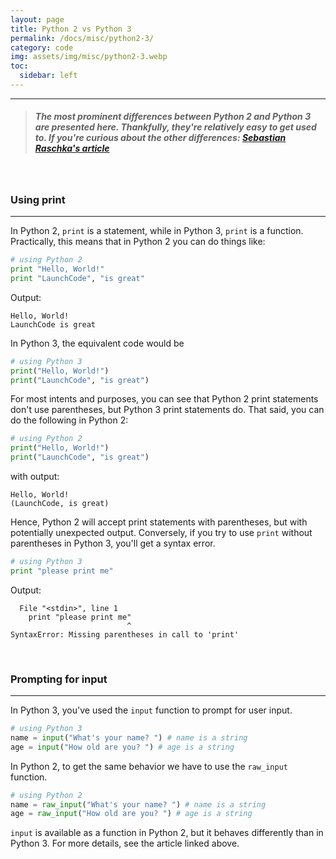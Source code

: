 ```yaml
---
layout: page
title: Python 2 vs Python 3
permalink: /docs/misc/python2-3/
category: code
img: assets/img/misc/python2-3.webp
toc:
  sidebar: left
---
```


---

> ##### _The most prominent differences between Python 2 and Python 3 are presented here. Thankfully, they're relatively easy to get used to. If you're curious about the other differences:_ [Sebastian Raschka's article](http://sebastianraschka.com/Articles/2014_python_2_3_key_diff.html)

<br>

### Using **print**

---

In Python 2, `print` is a statement, while in Python 3, `print` is a function. Practically, this means that in Python 2 you can do things like:

```python
# using Python 2
print "Hello, World!"
print "LaunchCode", "is great"
```

Output:

```
Hello, World!
LaunchCode is great
```

In Python 3, the equivalent code would be

```python
# using Python 3
print("Hello, World!")
print("LaunchCode", "is great")
```

For most intents and purposes, you can see that Python 2 print statements don't use parentheses, but Python 3 print statements do. That said, you can do the following in Python 2:

```python
# using Python 2
print("Hello, World!")
print("LaunchCode", "is great")
```

with output:

```
Hello, World!
(LaunchCode, is great)
```

Hence, Python 2 will accept print statements with parentheses, but with potentially unexpected output. Conversely, if you try to use `print` without parentheses in Python 3, you'll get a syntax error.

```python
# using Python 3
print "please print me"
```

Output:

```
  File "<stdin>", line 1
    print "please print me"
                          ^
SyntaxError: Missing parentheses in call to 'print'
```

<br>

### Prompting for input

---

In Python 3, you've used the `input` function to prompt for user input.

```python
# using Python 3
name = input("What's your name? ") # name is a string
age = input("How old are you? ") # age is a string
```

In Python 2, to get the same behavior we have to use the `raw_input` function.

```python
# using Python 2
name = raw_input("What's your name? ") # name is a string
age = raw_input("How old are you? ") # age is a string
```

`input` is available as a function in Python 2, but it behaves differently than in Python 3. For more details, see the article linked above.
